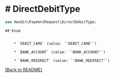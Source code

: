 # # DirectDebitType


```php
use Xendit\PaymentRequest\DirectDebitType;
```

    ## Enum

    
        * `DEBIT_CARD` (value: `'DEBIT_CARD'`)
    
        * `BANK_ACCOUNT` (value: `'BANK_ACCOUNT'`)
    
        * `BANK_REDIRECT` (value: `'BANK_REDIRECT'`)
    

[[Back to README]](../../README.md)
